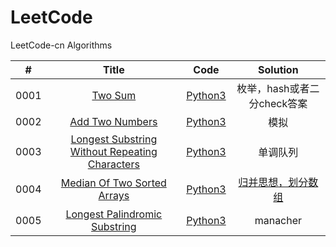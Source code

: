 # LeetCode

LeetCode-cn Algorithms

| # | Title | Code | Solution |
|:---:|:---:|:---:|:---:|
|0001|[Two Sum](https://leetcode-cn.com/problems/two-sum/)|[Python3](algorithms/python3/two_sum/two_sum.py)|枚举，hash或者二分check答案|
|0002|[Add Two Numbers](https://leetcode-cn.com/problems/add-two-numbers/)|[Python3](algorithms/python3/add_two_numbers/add_two_numbers.py)|模拟|
|0003|[Longest Substring Without Repeating Characters](https://leetcode-cn.com/problems/longest-substring-without-repeating-characters/)|[Python3](algorithms/python3/longest_substring_without_repeating_characters/longest_substring_without_repeating_characters.py)|单调队列|
|0004|[Median Of Two Sorted Arrays](https://leetcode-cn.com/problems/median-of-two-sorted-arrays)|[Python3](algorithms/python3/median_of_two_sorted_arrays/median_of_two_sorted_arrays.py)|[归并思想，划分数组](solution/median_of_two_sorted_arrays.md)|
|0005|[Longest Palindromic Substring](https://leetcode-cn.com/problems/longest-palindromic-substring)|[Python3](algorithms/python3/longest_palindromic_substring/longest_palindromic_substring.py)|manacher|
